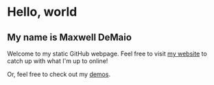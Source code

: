 # Hello, world

## My name is Maxwell DeMaio

Welcome to my static GitHub webpage. Feel free to visit [my website](https://maxdemaio.com) to catch up with what I'm up to online!

Or, feel free to check out my [demos](https://maxdemaio.github.io/demos).
